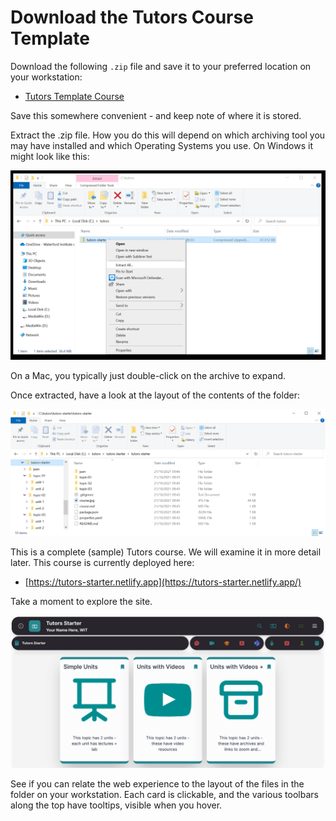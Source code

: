 # Download the Tutors Course Template 

Download the following `.zip` file and save it to your preferred location on your workstation: 

- [Tutors Template Course](https://github.com/tutors-sdk/tutors-starter/releases/tag/V2)

Save this somewhere convenient - and keep note of where it is stored.

Extract the .zip file. How you do this will depend on which archiving tool you may have installed and which Operating Systems you use. On Windows it might look like this:

![Extract Here](img/01x.png)

On a Mac, you typically just double-click on the archive to expand.

Once extracted, have a look at the layout of the contents of the folder:

![](img/03x.png)

This is a complete (sample) Tutors course. We will examine it in more detail later. This course is currently deployed here:

- [https://tutors-starter.netlify.app](https://tutors-starter.netlify.app/)

Take a moment to explore the site. 

![](img/04x.png)

See if you can relate the web experience to the layout of the files in the folder on your workstation. Each card is clickable, and the various toolbars along the top have tooltips, visible when you hover.
